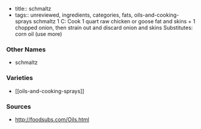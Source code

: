 - title:: schmaltz
- tags:: unreviewed, ingredients, categories, fats, oils-and-cooking-sprays
schmaltz 1 C: Cook 1 quart raw chicken or goose fat and skins + 1 chopped onion, then strain out and discard onion and skins Substitutes: corn oil (use more)

### Other Names

* schmaltz

### Varieties

* [[oils-and-cooking-sprays]]

### Sources
* http://foodsubs.com/Oils.html
